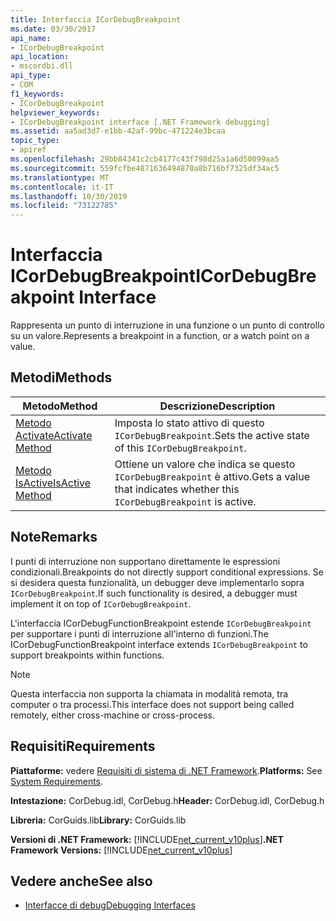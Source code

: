 ```yaml
---
title: Interfaccia ICorDebugBreakpoint
ms.date: 03/30/2017
api_name:
- ICorDebugBreakpoint
api_location:
- mscordbi.dll
api_type:
- COM
f1_keywords:
- ICorDebugBreakpoint
helpviewer_keywords:
- ICorDebugBreakpoint interface [.NET Framework debugging]
ms.assetid: aa5ad3d7-e1bb-42af-99bc-471224e3bcaa
topic_type:
- apiref
ms.openlocfilehash: 29bb84341c2cb4177c43f798d25a1a6d50099aa5
ms.sourcegitcommit: 559fcfbe4871636494870a8b716bf7325df34ac5
ms.translationtype: MT
ms.contentlocale: it-IT
ms.lasthandoff: 10/30/2019
ms.locfileid: "73122785"
---
```

# <a name="icordebugbreakpoint-interface"></a><span data-ttu-id="650ce-102">Interfaccia ICorDebugBreakpoint</span><span class="sxs-lookup"><span data-stu-id="650ce-102">ICorDebugBreakpoint Interface</span></span>

<span data-ttu-id="650ce-103">Rappresenta un punto di interruzione in una funzione o un punto di controllo su un valore.</span><span class="sxs-lookup"><span data-stu-id="650ce-103">Represents a breakpoint in a function, or a watch point on a value.</span></span>  
  
## <a name="methods"></a><span data-ttu-id="650ce-104">Metodi</span><span class="sxs-lookup"><span data-stu-id="650ce-104">Methods</span></span>  
  
|<span data-ttu-id="650ce-105">Metodo</span><span class="sxs-lookup"><span data-stu-id="650ce-105">Method</span></span>|<span data-ttu-id="650ce-106">Descrizione</span><span class="sxs-lookup"><span data-stu-id="650ce-106">Description</span></span>|  
|------------|-----------------|  
|[<span data-ttu-id="650ce-107">Metodo Activate</span><span class="sxs-lookup"><span data-stu-id="650ce-107">Activate Method</span></span>](../../../../docs/framework/unmanaged-api/debugging/icordebugbreakpoint-activate-method.md)|<span data-ttu-id="650ce-108">Imposta lo stato attivo di questo `ICorDebugBreakpoint`.</span><span class="sxs-lookup"><span data-stu-id="650ce-108">Sets the active state of this `ICorDebugBreakpoint`.</span></span>|  
|[<span data-ttu-id="650ce-109">Metodo IsActive</span><span class="sxs-lookup"><span data-stu-id="650ce-109">IsActive Method</span></span>](../../../../docs/framework/unmanaged-api/debugging/icordebugbreakpoint-isactive-method.md)|<span data-ttu-id="650ce-110">Ottiene un valore che indica se questo `ICorDebugBreakpoint` è attivo.</span><span class="sxs-lookup"><span data-stu-id="650ce-110">Gets a value that indicates whether this `ICorDebugBreakpoint` is active.</span></span>|  
  
## <a name="remarks"></a><span data-ttu-id="650ce-111">Note</span><span class="sxs-lookup"><span data-stu-id="650ce-111">Remarks</span></span>  
 <span data-ttu-id="650ce-112">I punti di interruzione non supportano direttamente le espressioni condizionali.</span><span class="sxs-lookup"><span data-stu-id="650ce-112">Breakpoints do not directly support conditional expressions.</span></span> <span data-ttu-id="650ce-113">Se si desidera questa funzionalità, un debugger deve implementarlo sopra `ICorDebugBreakpoint`.</span><span class="sxs-lookup"><span data-stu-id="650ce-113">If such functionality is desired, a debugger must implement it on top of `ICorDebugBreakpoint`.</span></span>  
  
 <span data-ttu-id="650ce-114">L'interfaccia ICorDebugFunctionBreakpoint estende `ICorDebugBreakpoint` per supportare i punti di interruzione all'interno di funzioni.</span><span class="sxs-lookup"><span data-stu-id="650ce-114">The ICorDebugFunctionBreakpoint interface extends `ICorDebugBreakpoint` to support breakpoints within functions.</span></span>  
  
> [!NOTE]
> <span data-ttu-id="650ce-115">Questa interfaccia non supporta la chiamata in modalità remota, tra computer o tra processi.</span><span class="sxs-lookup"><span data-stu-id="650ce-115">This interface does not support being called remotely, either cross-machine or cross-process.</span></span>  
  
## <a name="requirements"></a><span data-ttu-id="650ce-116">Requisiti</span><span class="sxs-lookup"><span data-stu-id="650ce-116">Requirements</span></span>  
 <span data-ttu-id="650ce-117">**Piattaforme:** vedere [Requisiti di sistema di .NET Framework](../../../../docs/framework/get-started/system-requirements.md).</span><span class="sxs-lookup"><span data-stu-id="650ce-117">**Platforms:** See [System Requirements](../../../../docs/framework/get-started/system-requirements.md).</span></span>  
  
 <span data-ttu-id="650ce-118">**Intestazione:** CorDebug.idl, CorDebug.h</span><span class="sxs-lookup"><span data-stu-id="650ce-118">**Header:** CorDebug.idl, CorDebug.h</span></span>  
  
 <span data-ttu-id="650ce-119">**Libreria:** CorGuids.lib</span><span class="sxs-lookup"><span data-stu-id="650ce-119">**Library:** CorGuids.lib</span></span>  
  
 <span data-ttu-id="650ce-120">**Versioni di .NET Framework:** [!INCLUDE[net_current_v10plus](../../../../includes/net-current-v10plus-md.md)]</span><span class="sxs-lookup"><span data-stu-id="650ce-120">**.NET Framework Versions:** [!INCLUDE[net_current_v10plus](../../../../includes/net-current-v10plus-md.md)]</span></span>  
  
## <a name="see-also"></a><span data-ttu-id="650ce-121">Vedere anche</span><span class="sxs-lookup"><span data-stu-id="650ce-121">See also</span></span>

- [<span data-ttu-id="650ce-122">Interfacce di debug</span><span class="sxs-lookup"><span data-stu-id="650ce-122">Debugging Interfaces</span></span>](../../../../docs/framework/unmanaged-api/debugging/debugging-interfaces.md)
